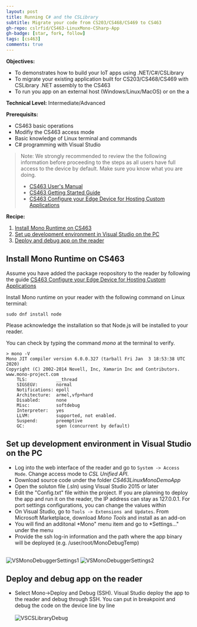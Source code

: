 ```yaml
---
layout: post
title: Running C# and the CSLibrary
subtitle: Migrate your code from CS203/CS468/CS469 to CS463
gh-repo: cslrfid/CS463-LinuxMono-CSharp-App
gh-badge: [star, fork, follow]
tags: [cs463]
comments: true
---
```


**Objectives:** 

* To demonstrates how to build your IoT apps using .NET/C#/CSLibrary
* To migrate your existing application built for CS203/CS468/CS469 with CSLibrary .NET assembly to the CS463
* To run you app on an external host (Windows/Linux/MacOS) or on the a


**Technical Level:** Intermediate/Advanced

**Prerequisits:**

* CS463 basic operations
* Modifiy the CS463 access mode 
* Basic knowledge of Linux terminal and commands
* C# programming with Visual Studio

> Note: We strongly recommended to review the the following information before proceeding to the steps as all users have full access to the device by default.  Make sure you know what you are doing.
>  
> 
> * [CS463 User's Manual](https://www.convergence.com.hk/downloads/cs463/)
> * [CS463 Getting Started Guide](../2020-03-26-cs463-getting-started)
> * [CS463 Configure your Edge Device for Hosting Custom Applications](../2020-03-26-cs463-edge-setup)

**Recipe:**

1. [Install Mono Runtime on CS463](#1) 
2. [Set up development environment in Visual Studio on the PC](#2)
3. [Deploy and debug app on the reader](#3)




## <a name="1"></a>Install Mono Runtime on CS463

Assume you have added the package reopository to the reader by following the guide [CS463 Configure your Edge Device for Hosting Custom Applications](../2020-03-26-cs463-edge-setup)


Install Mono runtime on your reader with the following command on Linux terminal:

```sudo dnf install node```

Please acknowledge the installation so that Node.js will be installed to your reader.

You can check by typing the command *mono* at the terminal to verify.

```
> mono -V
Mono JIT compiler version 6.0.0.327 (tarball Fri Jan  3 18:53:38 UTC 2020)
Copyright (C) 2002-2014 Novell, Inc, Xamarin Inc and Contributors. www.mono-project.com
	TLS:           __thread
	SIGSEGV:       normal
	Notifications: epoll
	Architecture:  armel,vfp+hard
	Disabled:      none
	Misc:          softdebug 
	Interpreter:   yes
	LLVM:          supported, not enabled.
	Suspend:       preemptive
	GC:            sgen (concurrent by default)
```

## <a name="2"></a>Set up development environment in Visual Studio on the PC

- Log into the web interface of the reader and go to `System -> Access Mode`.  Change access mode to *CSL Unified API*.
- Download source code under the folder *CS463LinuxMonoDemoApp*
- Open the soluton file (.sln) using Visual Studio 2015 or later
- Edit the "Config.txt" file within the project.  If you are planning to deploy the app and run it on the reader, the IP address can stay as 127.0.0.1.  For port settings configurations, you can change the values within
- On Visual Studio, go to `Tools -> Extensions and Updates`.  From Microsoft Marketplace, download *Mono Tools* and install as an add-on
- You will find an additonal *Mono" menu item and go to *Settings..." under the menu
- Provide the ssh log-in information and the path where the app binary will be deployed (e.g. /user/root/MonoDebugTemp)
<br><br>

![VSMonoDebuggerSettings1](../img/VSMonoDebuggerSettings1.png)
![VSMonoDebuggerSettings2](../img/VSMonoDebuggerSettings2.png)

## <a name="3"></a>Deploy and debug app on the reader

- Select Mono->Deploy and Debug (SSH).  Visual Studio deploy the app to the reader and debug through SSH.  You can put in breakpoint and debug the code on the device line by line
<br><br>
![VSCSLibraryDebug](../img/VSCSLibraryDebug.png)



